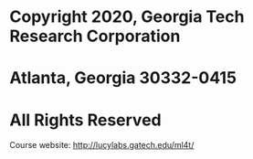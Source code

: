 # Copyright 2020, Georgia Tech Research Corporation    
# Atlanta, Georgia 30332-0415     
# All Rights Reserved  

Course website: http://lucylabs.gatech.edu/ml4t/



